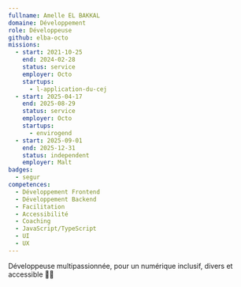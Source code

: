 ```yaml
---
fullname: Amelle EL BAKKAL
domaine: Développement
role: Développeuse
github: elba-octo
missions:
  - start: 2021-10-25
    end: 2024-02-28
    status: service
    employer: Octo
    startups:
      - l-application-du-cej
  - start: 2025-04-17
    end: 2025-08-29
    status: service
    employer: Octo
    startups:
      - envirogend
  - start: 2025-09-01
    end: 2025-12-31
    status: independent
    employer: Malt
badges:
  - segur
competences:
  - Développement Frontend
  - Développement Backend
  - Facilitation
  - Accessibilité
  - Coaching
  - JavaScript/TypeScript
  - UI
  - UX
---
```

Développeuse multipassionnée, pour un numérique inclusif, divers et accessible 🌸🌱